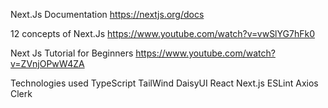 Next.Js Documentation
https://nextjs.org/docs

12 concepts of Next.Js
https://www.youtube.com/watch?v=vwSlYG7hFk0

Next Js Tutorial for Beginners 
https://www.youtube.com/watch?v=ZVnjOPwW4ZA

Technologies used
TypeScript
TailWind
DaisyUI
React
Next.js
ESLint
Axios
Clerk



